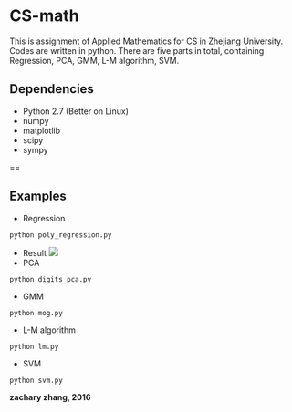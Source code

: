 # CS-math
This is assignment of Applied Mathematics for CS in Zhejiang University. Codes are written in python. There are five parts in total, containing Regression, PCA, GMM, L-M algorithm, SVM. 
## Dependencies
- Python 2.7 (Better on Linux)
- numpy
- matplotlib
- scipy
- sympy

==
## Examples
- Regression 
```
python poly_regression.py
```
- Result
![](https://github.com/cszachary/CS-math/hw1/pic/figure2.png)
- PCA
```
python digits_pca.py
```
- GMM
```
python mog.py
```
- L-M algorithm
```
python lm.py
```
- SVM
```
python svm.py
```
**zachary zhang, 2016**

